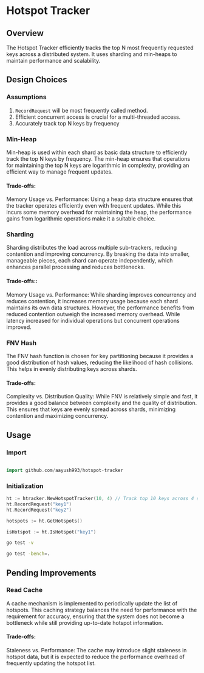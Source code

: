 # Hotspot Tracker

## Overview

The Hotspot Tracker efficiently tracks the top N most frequently requested keys across a distributed system. It uses sharding and min-heaps to maintain performance and scalability.

## Design Choices

### Assumptions
1. `RecordRequest` will be most frequently called method. 
2. Efficient concurrent access is crucial for a multi-threaded access.
3. Accurately track top N keys by frequency

### Min-Heap
Min-heap is used within each shard as basic data structure to efficiently track the top N keys by frequency. The min-heap ensures that operations for maintaining the top N keys are logarithmic in complexity, providing an efficient way to manage frequent updates.

#### Trade-offs:
Memory Usage vs. Performance: Using a heap data structure ensures that the tracker operates efficiently even with frequent updates. While this incurs some memory overhead for maintaining the heap, the performance gains from logarithmic operations make it a suitable choice.

### Sharding
Sharding distributes the load across multiple sub-trackers, reducing contention and improving concurrency. By breaking the data into smaller, manageable pieces, each shard can operate independently, which enhances parallel processing and reduces bottlenecks.

#### Trade-offs::
Memory Usage vs. Performance: While sharding improves concurrency and reduces contention, it increases memory usage because each shard maintains its own data structures. However, the performance benefits from reduced contention outweigh the increased memory overhead. While latency increased for individual operations but concurrent operations improved.


### FNV Hash
The FNV hash function is chosen for key partitioning because it provides a good distribution of hash values, reducing the likelihood of hash collisions. This helps in evenly distributing keys across shards.

#### Trade-offs:
Complexity vs. Distribution Quality: While FNV is relatively simple and fast, it provides a good balance between complexity and the quality of distribution. This ensures that keys are evenly spread across shards, minimizing contention and maximizing concurrency.


## Usage

### Import

```go

import github.com/aayush993/hotspot-tracker


```

### Initialization

```go
ht := htracker.NewHotspotTracker(10, 4) // Track top 10 keys across 4 shards
ht.RecordRequest("key1")
ht.RecordRequest("key2")

hotspots := ht.GetHotspots()

isHotspot := ht.IsHotspot("key1")

```

```bash
go test -v

```

```bash
go test -bench=.

```


## Pending Improvements

### Read Cache
A cache mechanism is implemented to periodically update the list of hotspots. This caching strategy balances the need for performance with the requirement for accuracy, ensuring that the system does not become a bottleneck while still providing up-to-date hotspot information.

#### Trade-offs:
Staleness vs. Performance: The cache may introduce slight staleness in hotspot data, but it is expected to reduce the performance overhead of frequently updating the hotspot list.